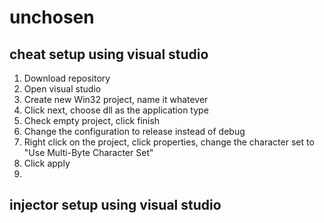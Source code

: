 # unchosen 

## cheat setup using visual studio
1. Download repository
2. Open visual studio
3. Create new Win32 project, name it whatever
4. Click next, choose dll as the application type
5. Check empty project, click finish
6. Change the configuration to release instead of debug
7. Right click on the project, click properties, change the character set to "Use Multi-Byte Character Set"
8. Click apply
9. 

## injector setup using visual studio
